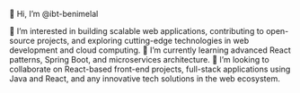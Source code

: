 👋 Hi, I’m @ibt-benimelal

👀 I’m interested in building scalable web applications, contributing to open-source projects, and exploring cutting-edge technologies in web development and cloud computing.
🌱 I’m currently learning advanced React patterns, Spring Boot, and microservices architecture.
💞️ I’m looking to collaborate on React-based front-end projects, full-stack applications using Java and React, and any innovative tech solutions in the web ecosystem.

<!---
ibt-benimelal/ibt-benimelal is a ✨ special ✨ repository because its `README.md` (this file) appears on your GitHub profile.
You can click the Preview link to take a look at your changes.
--->
